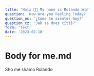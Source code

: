 ```yaml
---
title: 'Hola 👋🏾 My name is Rolando 🇲🇽'
question: 'How Are you Feeling Today?'
question_es: '¿Cómo te sientes hoy?'
question_cz: 'Jak se dnes cítíš?'
form: 'text'
date: '2023-02-10'
---
```


# Body for me.md

Sho me shamo Rolando